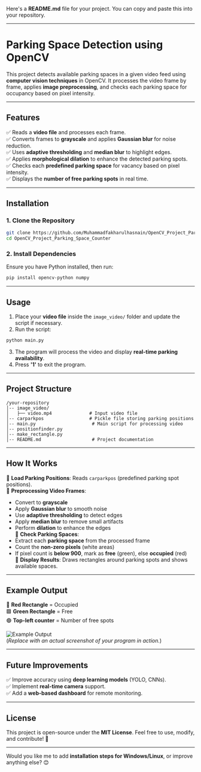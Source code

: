 Here's a **README.md** file for your project. You can copy and paste this into your repository.  

---

# **Parking Space Detection using OpenCV**  

This project detects available parking spaces in a given video feed using **computer vision techniques** in OpenCV. It processes the video frame by frame, applies **image preprocessing**, and checks each parking space for occupancy based on pixel intensity.

---

## **Features**  
✅ Reads a **video file** and processes each frame.  
✅ Converts frames to **grayscale** and applies **Gaussian blur** for noise reduction.  
✅ Uses **adaptive thresholding** and **median blur** to highlight edges.  
✅ Applies **morphological dilation** to enhance the detected parking spots.  
✅ Checks each **predefined parking space** for vacancy based on pixel intensity.  
✅ Displays the **number of free parking spots** in real time.  

---

## **Installation**  

### **1. Clone the Repository**
```bash
git clone https://github.com/Muhammadfakharulhasnain/OpenCV_Project_Parking_Space_Counter.git
cd OpenCV_Project_Parking_Space_Counter
```

### **2. Install Dependencies**
Ensure you have Python installed, then run:
```bash
pip install opencv-python numpy
```

---

## **Usage**  
1. Place your **video file** inside the `image_video/` folder and update the script if necessary.  
2. Run the script:
```bash
python main.py
```
3. The program will process the video and display **real-time parking availability**.  
4. Press **'1'** to exit the program.  

---

## **Project Structure**  
```
/your-repository
│-- image_video/
│   ├── video.mp4              # Input video file
│-- carparkpos                 # Pickle file storing parking positions
│-- main.py                     # Main script for processing video
│-- positionfinder.py
│-- make_rectangle.py                   
│-- README.md                   # Project documentation
```

---

## **How It Works**  
🔹 **Load Parking Positions**: Reads `carparkpos` (predefined parking spot positions).  
🔹 **Preprocessing Video Frames**:  
   - Convert to **grayscale**  
   - Apply **Gaussian blur** to smooth noise  
   - Use **adaptive thresholding** to detect edges  
   - Apply **median blur** to remove small artifacts  
   - Perform **dilation** to enhance the edges  
🔹 **Check Parking Spaces**:  
   - Extract each **parking space** from the processed frame  
   - Count the **non-zero pixels** (white areas)  
   - If pixel count is **below 900**, mark as **free** (green), else **occupied** (red)  
🔹 **Display Results**: Draws rectangles around parking spots and shows available spaces.  

---

## **Example Output**  
🚗 **Red Rectangle** = Occupied  
🟩 **Green Rectangle** = Free  
🟢 **Top-left counter** = Number of free spots  

![Example Output](https://via.placeholder.com/500)  
(*Replace with an actual screenshot of your program in action.*)  

---

## **Future Improvements**  
✅ Improve accuracy using **deep learning models** (YOLO, CNNs).  
✅ Implement **real-time camera** support.  
✅ Add a **web-based dashboard** for remote monitoring.  

---

## **License**  
This project is open-source under the **MIT License**. Feel free to use, modify, and contribute! 🚀  

---

Would you like me to add **installation steps for Windows/Linux**, or improve anything else? 😊
